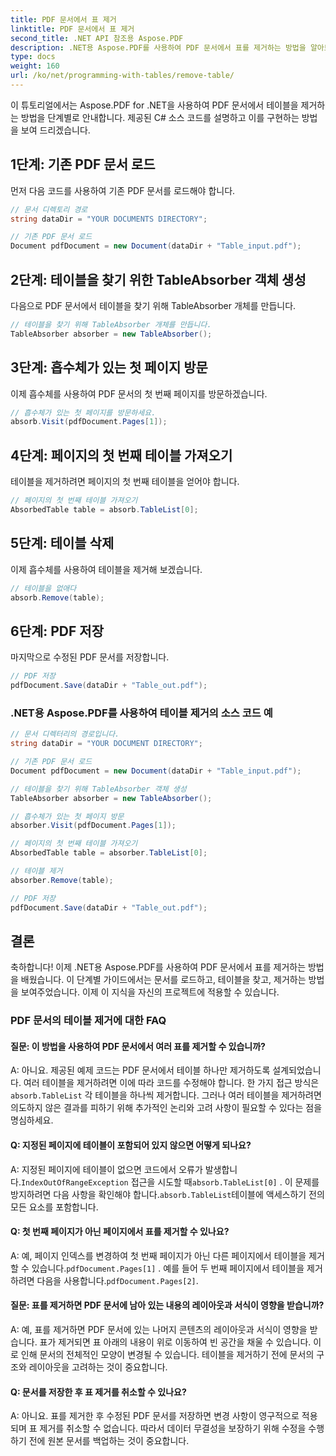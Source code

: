 ```yaml
---
title: PDF 문서에서 표 제거
linktitle: PDF 문서에서 표 제거
second_title: .NET API 참조용 Aspose.PDF
description: .NET용 Aspose.PDF를 사용하여 PDF 문서에서 표를 제거하는 방법을 알아보세요.
type: docs
weight: 160
url: /ko/net/programming-with-tables/remove-table/
---
```

이 튜토리얼에서는 Aspose.PDF for .NET을 사용하여 PDF 문서에서 테이블을 제거하는 방법을 단계별로 안내합니다. 제공된 C# 소스 코드를 설명하고 이를 구현하는 방법을 보여 드리겠습니다.

## 1단계: 기존 PDF 문서 로드
먼저 다음 코드를 사용하여 기존 PDF 문서를 로드해야 합니다.

```csharp
// 문서 디렉토리 경로
string dataDir = "YOUR DOCUMENTS DIRECTORY";

// 기존 PDF 문서 로드
Document pdfDocument = new Document(dataDir + "Table_input.pdf");
```

## 2단계: 테이블을 찾기 위한 TableAbsorber 객체 생성
다음으로 PDF 문서에서 테이블을 찾기 위해 TableAbsorber 개체를 만듭니다.

```csharp
// 테이블을 찾기 위해 TableAbsorber 개체를 만듭니다.
TableAbsorber absorber = new TableAbsorber();
```

## 3단계: 흡수체가 있는 첫 페이지 방문
이제 흡수체를 사용하여 PDF 문서의 첫 번째 페이지를 방문하겠습니다.

```csharp
// 흡수체가 있는 첫 페이지를 방문하세요.
absorb.Visit(pdfDocument.Pages[1]);
```

## 4단계: 페이지의 첫 번째 테이블 가져오기
테이블을 제거하려면 페이지의 첫 번째 테이블을 얻어야 합니다.

```csharp
// 페이지의 첫 번째 테이블 가져오기
AbsorbedTable table = absorb.TableList[0];
```

## 5단계: 테이블 삭제
이제 흡수체를 사용하여 테이블을 제거해 보겠습니다.

```csharp
// 테이블을 없애다
absorb.Remove(table);
```

## 6단계: PDF 저장
마지막으로 수정된 PDF 문서를 저장합니다.

```csharp
// PDF 저장
pdfDocument.Save(dataDir + "Table_out.pdf");
```

### .NET용 Aspose.PDF를 사용하여 테이블 제거의 소스 코드 예

```csharp
// 문서 디렉터리의 경로입니다.
string dataDir = "YOUR DOCUMENT DIRECTORY";

// 기존 PDF 문서 로드
Document pdfDocument = new Document(dataDir + "Table_input.pdf");

// 테이블을 찾기 위해 TableAbsorber 객체 생성
TableAbsorber absorber = new TableAbsorber();

// 흡수체가 있는 첫 페이지 방문
absorber.Visit(pdfDocument.Pages[1]);

// 페이지의 첫 번째 테이블 가져오기
AbsorbedTable table = absorber.TableList[0];

// 테이블 제거
absorber.Remove(table);

// PDF 저장
pdfDocument.Save(dataDir + "Table_out.pdf");
```

## 결론
축하합니다! 이제 .NET용 Aspose.PDF를 사용하여 PDF 문서에서 표를 제거하는 방법을 배웠습니다. 이 단계별 가이드에서는 문서를 로드하고, 테이블을 찾고, 제거하는 방법을 보여주었습니다. 이제 이 지식을 자신의 프로젝트에 적용할 수 있습니다.

### PDF 문서의 테이블 제거에 대한 FAQ

#### 질문: 이 방법을 사용하여 PDF 문서에서 여러 표를 제거할 수 있습니까?

 A: 아니요. 제공된 예제 코드는 PDF 문서에서 테이블 하나만 제거하도록 설계되었습니다. 여러 테이블을 제거하려면 이에 따라 코드를 수정해야 합니다. 한 가지 접근 방식은`absorb.TableList` 각 테이블을 하나씩 제거합니다. 그러나 여러 테이블을 제거하려면 의도하지 않은 결과를 피하기 위해 추가적인 논리와 고려 사항이 필요할 수 있다는 점을 명심하세요.

#### Q: 지정된 페이지에 테이블이 포함되어 있지 않으면 어떻게 되나요?

 A: 지정된 페이지에 테이블이 없으면 코드에서 오류가 발생합니다.`IndexOutOfRangeException` 접근을 시도할 때`absorb.TableList[0]` . 이 문제를 방지하려면 다음 사항을 확인해야 합니다.`absorb.TableList`테이블에 액세스하기 전의 모든 요소를 포함합니다.

#### Q: 첫 번째 페이지가 아닌 페이지에서 표를 제거할 수 있나요?

 A: 예, 페이지 인덱스를 변경하여 첫 번째 페이지가 아닌 다른 페이지에서 테이블을 제거할 수 있습니다.`pdfDocument.Pages[1]` . 예를 들어 두 번째 페이지에서 테이블을 제거하려면 다음을 사용합니다.`pdfDocument.Pages[2]`.

#### 질문: 표를 제거하면 PDF 문서에 남아 있는 내용의 레이아웃과 서식이 영향을 받습니까?

A: 예, 표를 제거하면 PDF 문서에 있는 나머지 콘텐츠의 레이아웃과 서식이 영향을 받습니다. 표가 제거되면 표 아래의 내용이 위로 이동하여 빈 공간을 채울 수 있습니다. 이로 인해 문서의 전체적인 모양이 변경될 수 있습니다. 테이블을 제거하기 전에 문서의 구조와 레이아웃을 고려하는 것이 중요합니다.

#### Q: 문서를 저장한 후 표 제거를 취소할 수 있나요?

A: 아니요. 표를 제거한 후 수정된 PDF 문서를 저장하면 변경 사항이 영구적으로 적용되며 표 제거를 취소할 수 없습니다. 따라서 데이터 무결성을 보장하기 위해 수정을 수행하기 전에 원본 문서를 백업하는 것이 중요합니다.
